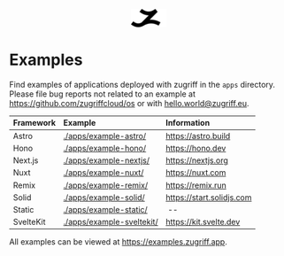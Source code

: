 <p align="center">
  <a href="//zugriff.eu">
    <picture>
      <source media="(prefers-color-scheme: dark)" srcset="./zugriff-white.svg">
      <source media="(prefers-color-scheme: light)" srcset="./zugriff-black.svg">
      <img src="./zugriff-black.svg" width="64px" alt="Logo"/>
    </picture>
  </a>
</p>

# Examples

Find examples of applications deployed with zugriff in the `apps` directory. Please file bug reports not related to an example at https://github.com/zugriffcloud/os or with hello.world@zugriff.eu.

| Framework | Example                                                | Information               |
| :-------- | :----------------------------------------------------- | :------------------------ |
| Astro     | [./apps/example-astro/](./apps/example-astro/)         | https://astro.build       |
| Hono      | [./apps/example-hono/](./apps/example-hono/)           | https://hono.dev          |
| Next.js   | [./apps/example-nextjs/](./apps/example-nextjs/)       | https://nextjs.org        |
| Nuxt      | [./apps/example-nuxt/](./apps/example-nuxt/)           | https://nuxt.com          |
| Remix     | [./apps/example-remix/](./apps/example-remix/)         | https://remix.run         |
| Solid     | [./apps/example-solid/](./apps/example-solid/)         | https://start.solidjs.com |
| Static    | [./apps/example-static/](./apps/example-static/)       |  --                       |
| SvelteKit | [./apps/example-sveltekit/](./apps/example-sveltekit/) | https://kit.svelte.dev    |

All examples can be viewed at https://examples.zugriff.app.
